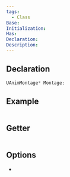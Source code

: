 ```yaml
---
tags:
  - Class
Base: 
Initialization: 
Has: 
Declaration: 
Description:
---
```


## Declaration

```cpp
UAnimMontage* Montage;
```

## Example

```cpp
```

## Getter

```cpp
```

## Options
- 